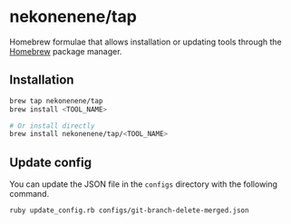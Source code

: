 # nekonenene/tap

Homebrew formulae that allows installation or updating tools through the [Homebrew](https://brew.sh/) package manager.

## Installation

```sh
brew tap nekonenene/tap
brew install <TOOL_NAME>

# Or install directly
brew install nekonenene/tap/<TOOL_NAME>
```

## Update config

You can update the JSON file in the `configs` directory with the following command.

```sh
ruby update_config.rb configs/git-branch-delete-merged.json
```
